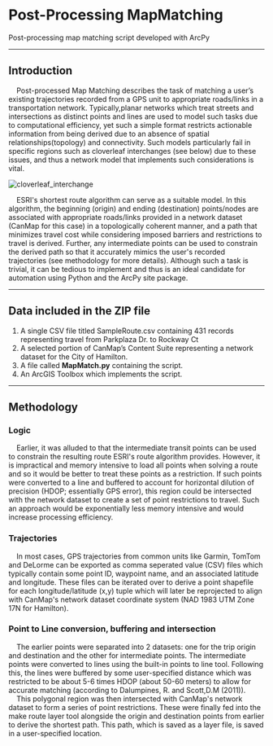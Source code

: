 # Post-Processing MapMatching
Post-processing map matching script developed with ArcPy

---
## Introduction

&nbsp; &nbsp; Post-processed Map Matching describes the task of matching a user’s  existing trajectories  recorded from a GPS unit to appropriate roads/links in a transportation network. Typically,planar networks which treat streets and intersections as distinct points and lines are used to model such tasks due to computational efficiency, yet such a simple format restricts actionable information from being derived due to an absence of spatial relationships(topology) and connectivity. Such models particularly fail in specific regions such as cloverleaf interchanges (see below) due to these issues, and thus a network model that implements such considerations is vital.
  
  ![cloverleaf_interchange](https://qph.fs.quoracdn.net/main-qimg-c373337d25adbfb36a9b7bad3ef9363b)
  
  
&nbsp; &nbsp; ESRI's shortest route algorithm can serve as a suitable model. In this algorithm, the beginning (origin) and ending (destination) points/nodes are associated with appropriate roads/links provided in a network dataset (CanMap for this case) in a topologically coherent manner, and a path that minimizes travel cost while considering imposed barriers and restrictions to travel is derived. Further, any intermediate points can be used to constrain the derived path so that it accurately mimics the user's recorded trajectories (see methodology for more details). Although such a task is trivial, it can be tedious to implement and thus is an ideal candidate for automation using Python and the ArcPy site package.  

---
## Data included in the ZIP file

1. A single CSV file titled SampleRoute.csv containing 431 records representing travel from Parkplaza Dr. to Rockway Ct
2. A selected portion of CanMap’s Content Suite representing a network dataset for the City of Hamilton.
3. A file called **MapMatch.py** containing the script.
4. An ArcGIS Toolbox which implements the script. 

---
## Methodology

### Logic

&nbsp; &nbsp; Earlier, it was alluded to that the intermediate transit points can be used to constrain the resulting route ESRI's route algorithm provides. However, it is impractical and memory intensive to load all points when solving a route and so it would be better to treat these points as a restriction. If such points were converted to a line and buffered to account for horizontal dilution of precision (HDOP; essentially GPS error), this region could be intersected with the network dataset to create a set of point restrictions to travel. Such an approach would be exponentially less memory intensive and would increase processing efficiency.

 ### Trajectories
 
&nbsp; &nbsp; In most cases, GPS trajectories from common units like Garmin, TomTom and DeLorme can be exported as comma seperated value (CSV) files which typically contain some point ID, waypoint name, and an associated latitude and longitude. These files can be iterated over to derive a point shapefile for each longitude/latitude (x,y) tuple which will later be reprojected to align with CanMap's network dataset coordinate system (NAD 1983 UTM Zone 17N for Hamilton). 
  
 ### Point to Line conversion, buffering and intersection 
 
&nbsp; &nbsp; The earlier points were separated into 2 datasets: one for the trip origin and destination and the other for intermediate points. The intermediate points were converted to lines using the built-in points to line tool. Following this, the lines were buffered by some user-specified distance which was restricted to be about 5-6 times HDOP (about 50-60 meters) to allow for accurate matching (according to Dalumpines, R. and Scott,D.M (2011)).  
&nbsp; &nbsp; This polygonal region was then intersected with CanMap's network dataset to form a series of point restrictions. These were finally fed into the make route layer tool alongside the origin and destination points from earlier to derive the shortest path. This path, which is saved as a layer file, is saved in a user-specified location.
  

 
  
 
 
